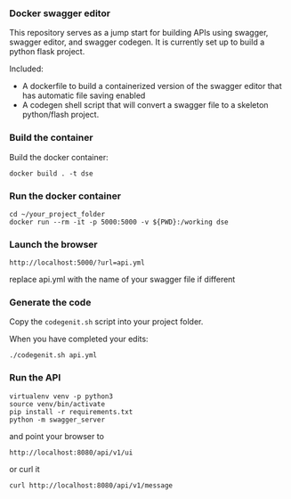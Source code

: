### Docker swagger editor

This repository serves as a jump start for building APIs using swagger, swagger editor, and swagger codegen.  It is currently set up to build a python flask project.

Included:

- A dockerfile to build a containerized version of the swagger editor that has automatic file saving enabled
- A codegen shell script that will convert a swagger file to a skeleton python/flash project.


### Build the container

Build the docker container:

```
docker build . -t dse
```

### Run the docker container

```
cd ~/your_project_folder
docker run --rm -it -p 5000:5000 -v ${PWD}:/working dse
```

### Launch the browser

```
http://localhost:5000/?url=api.yml
```
replace api.yml with the name of your swagger file if different

### Generate the code

Copy the `codegenit.sh` script into your project folder.

When you have completed your edits:

```
./codegenit.sh api.yml
```

### Run the API

```
virtualenv venv -p python3
source venv/bin/activate
pip install -r requirements.txt
python -m swagger_server
```
and point your browser to

```
http://localhost:8080/api/v1/ui
```

or curl it

```
curl http://localhost:8080/api/v1/message
```
